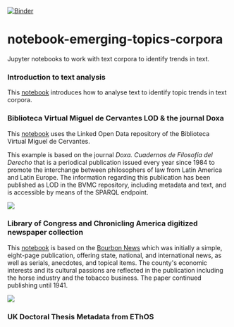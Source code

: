 [![Binder](https://mybinder.org/badge_logo.svg)](https://mybinder.org/v2/gh/hibernator11/notebook-identify-trends-corpora/master)


# notebook-emerging-topics-corpora
Jupyter notebooks to work with text corpora to identify trends in text.


### Introduction to text analysis
This [notebook](https://nbviewer.jupyter.org/github/hibernator11/notebook-identify-trends-corpora/blob/master/introduction_to_text_analysis.ipynb) introduces how to analyse text to identify topic trends in text corpora.


### Biblioteca Virtual Miguel de Cervantes LOD & the journal Doxa
This [notebook](https://nbviewer.jupyter.org/github/hibernator11/notebook-identify-trends-corpora/blob/master/trends-doxa.ipynb) uses the Linked Open Data repository of the Biblioteca Virtual Miguel de Cervantes.

This example is based on the journal *Doxa. Cuadernos de Filosofía del Derecho* that is a periodical publication issued every year since 1984 to promote the interchange between philosophers of law from Latin America and Latin Europe. The information regarding this publication has been published as LOD in the BVMC repository, including metadata and text, and is accessible by means of the SPARQL endpoint.

<img src="images/journal-relationships.png">


### Library of Congress and Chronicling America digitized newspaper collection

This [notebook](https://nbviewer.jupyter.org/github/hibernator11/notebook-identify-trends-corpora/blob/master/trends-chronicling-america-loc.ipynb) is based on the [Bourbon News](https://chroniclingamerica.loc.gov/lccn/sn86069873/) which was initially a simple, eight-page publication, offering state, national, and international news, as well as serials, anecdotes, and topical items. The county's economic interests and its cultural passions are reflected in the publication including the horse industry and the tobacco business. The paper continued publishing until 1941.


<img src="images/graph-loc.png">


### UK Doctoral Thesis Metadata from EThOS
